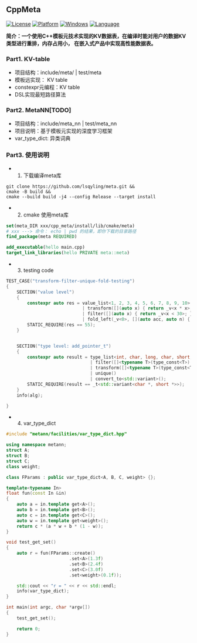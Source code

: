 ## CppMeta
[![License](https://img.shields.io/badge/License-Apache%202.0-green.svg)](https://github.com/lsqyling/tsinghua_dsa/blob/main/LICENSE)
[![Platform](https://img.shields.io/badge/Platform-Linux-blue)](https://img.shields.io/badge/Platform-Linux-blue)
[![Windows](https://img.shields.io/badge/Windows-blue)](https://img.shields.io/badge/Windows-blue)
[![Language](https://img.shields.io/badge/Language-C%2B%2B20-red)](https://en.cppreference.com/w/cpp/compiler_support/20)

**简介：一个使用C++模板元技术实现的KV数据表，在编译时能对用户的数据KV类型进行重排，内存占用小，
在嵌入式产品中实现高性能数据表。**

### Part1. KV-table
- 项目结构：include/meta/ | test/meta
- 模板远实现： KV table
- constexpr元编程：KV table
- DSL实现最短路径算法



### Part2. MetaNN[TODO]
- 项目结构：include/meta_nn | test/meta_nn
- 项目说明：基于模板元实现的深度学习框架
- var_type_dict: 异类词典



### Part3. 使用说明
- 1. 下载编译meta库
```shell
git clone https://github.com/lsqyling/meta.git &&
cmake -B build &&
cmake --build build -j4 --config Release --target install 
```
- 2. cmake 使用meta库
```cmake
set(meta_DIR xxx/cpp_meta/install/lib/cmake/meta)
# xxx ---> 命令： echo | pwd 的结果，即你下载的目录路径
find_package(meta REQUIRED)

add_executable(hello main.cpp)
target_link_libraries(hello PRIVATE meta::meta)

```
- 3. testing code
```c++
TEST_CASE("transform-filter-unique-fold-testing")
{
    SECTION("value level")
    {
        constexpr auto res = value_list<1, 2, 3, 4, 5, 6, 7, 8, 9, 10>
                             | transform([](auto x) { return _v<x * x>; })
                             | filter([](auto x) { return _v<x < 30>; })
                             | fold_left(_v<0>, [](auto acc, auto n) { return _v<acc + n>; });
        STATIC_REQUIRE(res == 55);
    }


    SECTION("type level: add_pointer_t")
    {
        constexpr auto result = type_list<int, char, long, char, short, float, double>
                                | filter([]<typename T>(type_const<T>) { return _v<sizeof(T) < 4>; })
                                | transform([]<typename T>(type_const<T>) { return _t<std::add_pointer_t<T>>; })
                                | unique()
                                | convert_to<std::variant>();
        STATIC_REQUIRE(result == _t<std::variant<char *, short *>>);
    }
    info(alg);

}


```
- 4. var_type_dict 
```c++
#include "metann/facilities/var_type_dict.hpp"

using namespace metann;
struct A;
struct B;
struct C;
class weight;

class FParams : public var_type_dict<A, B, C, weight> {};

template<typename In>
float fun(const In &in)
{
    auto a = in.template get<A>();
    auto b = in.template get<B>();
    auto c = in.template get<C>();
    auto w = in.template get<weight>();
    return c * (a * w + b * (1 - w));
}

void test_get_set()
{
    auto r = fun(FParams::create()
                        .set<A>(1.3f)
                        .set<B>(2.4f)
                        .set<C>(3.0f)
                        .set<weight>(0.1f));

    std::cout << "r = " << r << std::endl;
    info(var_type_dict);
}

int main(int argc, char *argv[])
{
    test_get_set();

    return 0;
}


```